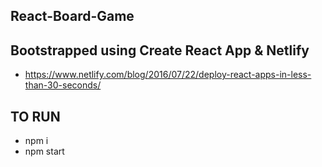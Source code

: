 ## React-Board-Game

## Bootstrapped using Create React App & Netlify
* https://www.netlify.com/blog/2016/07/22/deploy-react-apps-in-less-than-30-seconds/

## TO RUN
* npm i
* npm start